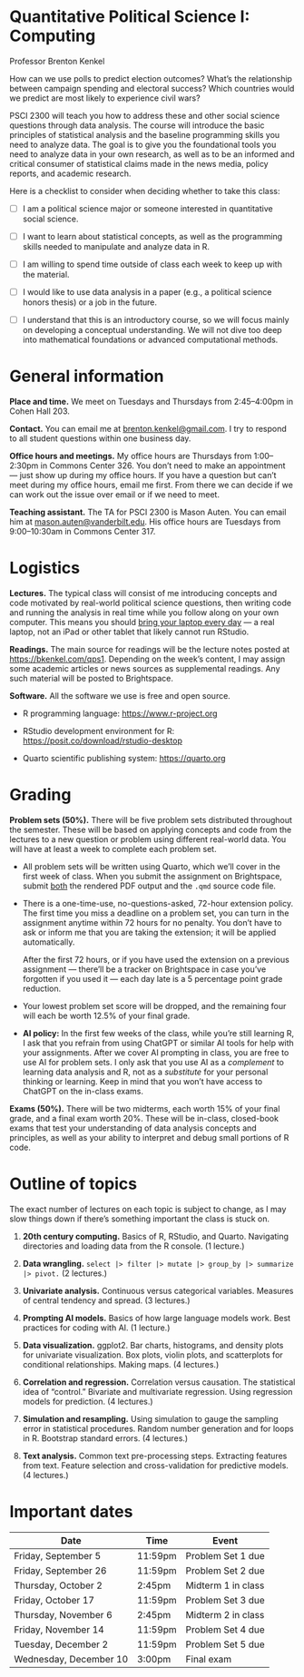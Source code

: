 # Quantitative Political Science I: Computing
Professor Brenton Kenkel

How can we use polls to predict election outcomes? What’s the
relationship between campaign spending and electoral success? Which
countries would we predict are most likely to experience civil wars?

PSCI 2300 will teach you how to address these and other social science
questions through data analysis. The course will introduce the basic
principles of statistical analysis and the baseline programming skills
you need to analyze data. The goal is to give you the foundational tools
you need to analyze data in your own research, as well as to be an
informed and critical consumer of statistical claims made in the news
media, policy reports, and academic research.

Here is a checklist to consider when deciding whether to take this
class:

- [ ] I am a political science major or someone interested in
  quantitative social science.

- [ ] I want to learn about statistical concepts, as well as the
  programming skills needed to manipulate and analyze data in R.

- [ ] I am willing to spend time outside of class each week to keep up
  with the material.

- [ ] I would like to use data analysis in a paper (e.g., a political
  science honors thesis) or a job in the future.

- [ ] I understand that this is an introductory course, so we will focus
  mainly on developing a conceptual understanding. We will not dive too
  deep into mathematical foundations or advanced computational methods.

# General information

**Place and time.** We meet on Tuesdays and Thursdays from 2:45–4:00pm
in Cohen Hall 203.

**Contact.** You can email me at <brenton.kenkel@gmail.com>. I try to
respond to all student questions within one business day.

**Office hours and meetings.** My office hours are Thursdays from
1:00–2:30pm in Commons Center 326. You don’t need to make an appointment
— just show up during my office hours. If you have a question but can’t
meet during my office hours, email me first. From there we can decide if
we can work out the issue over email or if we need to meet.

**Teaching assistant.** The TA for PSCI 2300 is Mason Auten. You can
email him at <mason.auten@vanderbilt.edu>. His office hours are Tuesdays
from 9:00–10:30am in Commons Center 317.

# Logistics

**Lectures.** The typical class will consist of me introducing concepts
and code motivated by real-world political science questions, then
writing code and running the analysis in real time while you follow
along on your own computer. This means you should <u>bring your laptop
every day</u> — a real laptop, not an iPad or other tablet that likely
cannot run RStudio.

**Readings.** The main source for readings will be the lecture notes
posted at <https://bkenkel.com/qps1>. Depending on the week’s content, I
may assign some academic articles or news sources as supplemental
readings. Any such material will be posted to Brightspace.

**Software.** All the software we use is free and open source.

- R programming language: <https://www.r-project.org>

- RStudio development environment for R:
  <https://posit.co/download/rstudio-desktop>

- Quarto scientific publishing system: <https://quarto.org>

# Grading

**Problem sets (50%).** There will be five problem sets distributed
throughout the semester. These will be based on applying concepts and
code from the lectures to a new question or problem using different
real-world data. You will have at least a week to complete each problem
set.

- All problem sets will be written using Quarto, which we’ll cover in
  the first week of class. When you submit the assignment on
  Brightspace, submit <u>both</u> the rendered PDF output and the `.qmd`
  source code file.

- There is a one-time-use, no-questions-asked, 72-hour extension policy.
  The first time you miss a deadline on a problem set, you can turn in
  the assignment anytime within 72 hours for no penalty. You don’t have
  to ask or inform me that you are taking the extension; it will be
  applied automatically.

  After the first 72 hours, or if you have used the extension on a
  previous assignment — there’ll be a tracker on Brightspace in case
  you’ve forgotten if you used it — each day late is a 5 percentage
  point grade reduction.

- Your lowest problem set score will be dropped, and the remaining four
  will each be worth 12.5% of your final grade.

- **AI policy:** In the first few weeks of the class, while you’re still
  learning R, I ask that you refrain from using ChatGPT or similar AI
  tools for help with your assignments. After we cover AI prompting in
  class, you are free to use AI for problem sets. I only ask that you
  use AI as a *complement* to learning data analysis and R, not as a
  *substitute* for your personal thinking or learning. Keep in mind that
  you won’t have access to ChatGPT on the in-class exams.

**Exams (50%).** There will be two midterms, each worth 15% of your
final grade, and a final exam worth 20%. These will be in-class,
closed-book exams that test your understanding of data analysis concepts
and principles, as well as your ability to interpret and debug small
portions of R code.

# Outline of topics

The exact number of lectures on each topic is subject to change, as I
may slow things down if there’s something important the class is stuck
on.

1.  **20th century computing.** Basics of R, RStudio, and Quarto.
    Navigating directories and loading data from the R console. (1
    lecture.)

2.  **Data wrangling.**
    `select |> filter |> mutate |> group_by |> summarize |> pivot.` (2
    lectures.)

3.  **Univariate analysis.** Continuous versus categorical variables.
    Measures of central tendency and spread. (3 lectures.)

4.  **Prompting AI models.** Basics of how large language models work.
    Best practices for coding with AI. (1 lecture.)

5.  **Data visualization.** ggplot2. Bar charts, histograms, and density
    plots for univariate visualization. Box plots, violin plots, and
    scatterplots for conditional relationships. Making maps. (4
    lectures.)

6.  **Correlation and regression.** Correlation versus causation. The
    statistical idea of “control.” Bivariate and multivariate
    regression. Using regression models for prediction. (4 lectures.)

7.  **Simulation and resampling.** Using simulation to gauge the
    sampling error in statistical procedures. Random number generation
    and for loops in R. Bootstrap standard errors. (4 lectures.)

8.  **Text analysis.** Common text pre-processing steps. Extracting
    features from text. Feature selection and cross-validation for
    predictive models. (4 lectures.)

# Important dates

| Date                   | Time    | Event              |
|------------------------|---------|--------------------|
| Friday, September 5    | 11:59pm | Problem Set 1 due  |
| Friday, September 26   | 11:59pm | Problem Set 2 due  |
| Thursday, October 2    | 2:45pm  | Midterm 1 in class |
| Friday, October 17     | 11:59pm | Problem Set 3 due  |
| Thursday, November 6   | 2:45pm  | Midterm 2 in class |
| Friday, November 14    | 11:59pm | Problem Set 4 due  |
| Tuesday, December 2    | 11:59pm | Problem Set 5 due  |
| Wednesday, December 10 | 3:00pm  | Final exam         |
